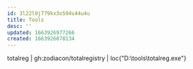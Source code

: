 ```yaml
---
id: 3l22l9j779kx3o594v44u4u
title: Tools
desc: ''
updated: 1663926977266
created: 1663926878134
---
```


totalreg | gh:zodiacon/totalregistry | loc{"D:\tools\totalreg.exe"} 
